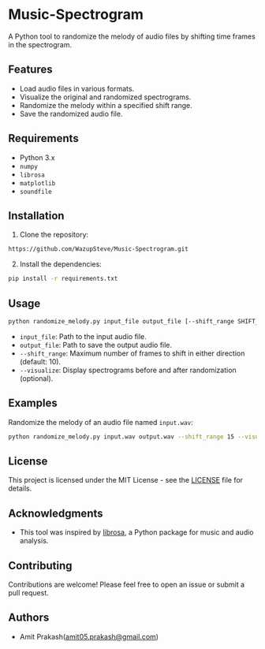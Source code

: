 # Music-Spectrogram
 A Python tool to randomize the melody of audio files by shifting time frames in the spectrogram.
 
## Features

- Load audio files in various formats.
- Visualize the original and randomized spectrograms.
- Randomize the melody within a specified shift range.
- Save the randomized audio file.

## Requirements

- Python 3.x
- `numpy`
- `librosa`
- `matplotlib`
- `soundfile`

## Installation

1. Clone the repository:

```bash
https://github.com/WazupSteve/Music-Spectrogram.git
```

2. Install the dependencies:

```bash
pip install -r requirements.txt
```

## Usage

```bash
python randomize_melody.py input_file output_file [--shift_range SHIFT_RANGE] [--visualize]
```

- `input_file`: Path to the input audio file.
- `output_file`: Path to save the output audio file.
- `--shift_range`: Maximum number of frames to shift in either direction (default: 10).
- `--visualize`: Display spectrograms before and after randomization (optional).

## Examples

Randomize the melody of an audio file named `input.wav`:

```bash
python randomize_melody.py input.wav output.wav --shift_range 15 --visualize
```

## License

This project is licensed under the MIT License - see the [LICENSE](LICENSE) file for details.

## Acknowledgments

- This tool was inspired by [librosa](https://librosa.org/), a Python package for music and audio analysis.

## Contributing

Contributions are welcome! Please feel free to open an issue or submit a pull request.

## Authors

- Amit Prakash(amit05.prakash@gmail.com)
